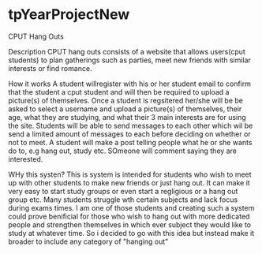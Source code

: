 # tpYearProjectNew

CPUT Hang Outs

Description
CPUT hang outs consists of a website that allows users(cput students) to plan gatherings such as parties, meet new friends with similar interests or find romance. 

How it works
A student willregister with his or her student email to confirm that the student a cput student and will then be required to upload a picture(s) of themselves. Once a student is regsitered her/she will be be asked to select a username and upload a picture(s) of themselves, their age, what they are studying, and what their 3 main interests are for using the site. Students will be able to send messages to each other which wil be send a limited amount of messages to each before deciding on whether or not to meet. 
A student will make a post telling people what he or she wants do to, e.g hang out, study etc. SOmeone will comment saying they are interested. 

WHy this systen?
This is system is intended for students who wish to meet up with other students to make new friends or just hang out. It can make it very easy to start study groups or even start a regligious or a hang out group etc. 
Many students struggle wth certain subjects and lack focus during exams times. I am one of those students and creating such a system could prove benificial for those who wish to hang out with more dedicated people and strengthen themselves in which ever subject they would like to study at whatever time. So i decided to go with this idea but instead make it broader to include any category of "hanging out"
